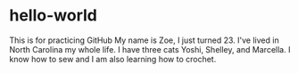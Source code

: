 # hello-world
This is for practicing GitHub
My name is Zoe, I just turned 23. I've lived in North Carolina my whole life. I have three cats Yoshi, Shelley, and Marcella. I know how to sew and I am also learning how to crochet.

